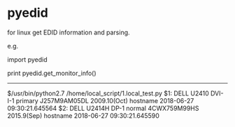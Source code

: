 # pyedid
for linux get EDID information and parsing.


e.g.

import pyedid

print pyedid.get_monitor_info()

------------------
$/usr/bin/python2.7 /home/local_script/1.local_test.py
$1: DELL U2410	DVI-I-1	primary	J257M9AM05DL	2009.10(Oct)	hostname	2018-06-27 09:30:21.645564
$2: DELL U2414H	DP-1	normal	4CWX759M99HS	2015.9(Sep) hostname 2018-06-27 09:30:21.645590
